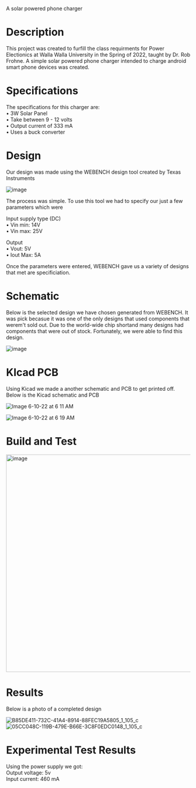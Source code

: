 
A solar powered phone charger

# Description 

This project was created to furfill the class requirments for Power Electionics at Walla Walla University in the Spring of 2022, taught by Dr. Rob Frohne. A simple solar powered phone charger intended to charge android smart phone devices was created.  

# Specifications 

The specifications for this charger are: <br/>
• 3W Solar Panel <br/>
• Take between 9 - 12 volts <br/>
• Output current of 333 mA <br/>
• Uses a buck converter <br/>

# Design 

Our design was made using the WEBENCH design tool created by Texas Instruments 

![image](https://user-images.githubusercontent.com/82369669/173068782-e39c2bb7-511e-4eab-a780-876c3613222e.jpeg)

The process was simple. To use this tool we had to specify our just a few parameters which were <br/>

Input supply type (DC) <br/>
• Vin min: 14V <br/>
• Vin max: 25V <br/>

Output <br/>
• Vout: 5V <br/>
• Iout Max: 5A <br/>

Once the parameters were entered, WEBENCH gave us a variety of designs that met are specificiation. 

# Schematic

Below is the selected design we have chosen generated from WEBENCH. It was pick becasue it was one of the only designs that used components that werem't sold out. Due to the world-wide chip shortand many designs had components that were out of stock. Fortunately, we were able to find this design.

![image](https://user-images.githubusercontent.com/82369669/173071248-8e9e7c20-9974-4c67-a5f5-4f57504e4505.jpeg)


# KIcad PCB 

Using Kicad we made a another schematic and PCB to get printed off. Below is the Kicad schematic and PCB 

![Image 6-10-22 at 6 11 AM](https://user-images.githubusercontent.com/82369669/173071942-550d6607-ca1d-4d05-b8c0-24a835940404.jpg)

![Image 6-10-22 at 6 19 AM](https://user-images.githubusercontent.com/82369669/173073425-0f1f7bf2-7a3d-4744-94f2-3dadaee2c253.jpg)



# Build and Test 

 <img width="593" alt="image" src="https://user-images.githubusercontent.com/82369669/173073592-07289acb-cb06-40e9-a48f-375994e2c79d.png">


# Results 

Below is a photo of a completed design 

![B85DE411-732C-41A4-8914-88FEC19A5805_1_105_c](https://user-images.githubusercontent.com/82369669/173080564-be44f85a-ab90-47f3-945d-bc31873ae179.jpeg)
![05CC048C-119B-479E-B66E-3C8F0EDC0148_1_105_c](https://user-images.githubusercontent.com/82369669/173080644-b5cbf91a-2d6a-4141-9e1c-01a16ea4d7a1.jpeg)

# Experimental Test Results 

Using the power supply we got: <br/>
Output voltage: 5v <br/>
Input current: 460 mA <br/>







